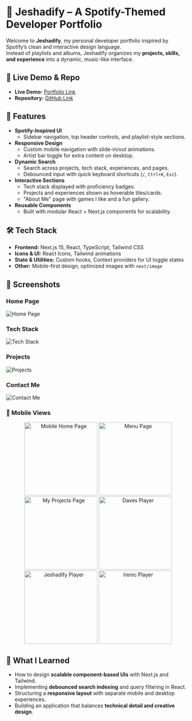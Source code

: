 # 🎵 Jeshadify – A Spotify-Themed Developer Portfolio

Welcome to **Jeshadify**, my personal developer portfolio inspired by Spotify’s clean and interactive design language.  
Instead of playlists and albums, Jeshadify organizes my **projects, skills, and experience** into a dynamic, music-like interface.  

## 🔗 Live Demo & Repo

- **Live Demo:** [Portfolio Link](https://jeshadr.com)
- **Repository:** [GitHub Link](https://github.com/jeshadr/jeshad-portfolio)

## 🚀 Features

- **Spotify-Inspired UI**
  - Sidebar navigation, top header controls, and playlist-style sections.
- **Responsive Design**
  - Custom mobile navigation with slide-in/out animations.
  - Artist bar toggle for extra content on desktop.
- **Dynamic Search**
  - Search across projects, tech stack, experiences, and pages.
  - Debounced input with quick keyboard shortcuts (`/`, `Ctrl+K`, `Esc`).
- **Interactive Sections**
  - Tech stack displayed with proficiency badges.
  - Projects and experiences shown as hoverable tiles/cards.
  - "About Me" page with games I like and a fun gallery.
- **Reusable Components**
  - Built with modular React + Next.js components for scalability.


## 🛠️ Tech Stack

- **Frontend:** Next.js 15, React, TypeScript, Tailwind CSS  
- **Icons & UI:** React Icons, Tailwind animations  
- **State & Utilities:** Custom hooks, Context providers for UI toggle states  
- **Other:** Mobile-first design, optimized images with `next/image`


## 📸 Screenshots

### Home Page
![Home Page](https://gyazo.com/9ca74544dba971eedb3d39c393da5a2e.png)

### Tech Stack
![Tech Stack](https://gyazo.com/b2d78d3b7c02d88cdf8067dee1f1d38f.png)

### Projects
![Projects](https://gyazo.com/d0e54c1d923dabdf97b66ae3e209b807.png)

### Contact Me
![Contact Me](https://gyazo.com/a06d8303ffa18ddcfb4ddb7f0fb7bce5.png)

### 📱 Mobile Views
<p align="center">
  <img src="https://gyazo.com/994d15186db26150947f364e817d2da4.jpg" alt="Mobile Home Page" width="200"/>
  <img src="https://gyazo.com/97ac44ed1af155174baf45a9bb10b20b.jpg" alt="Menu Page" width="200"/>
  <img src="https://gyazo.com/294bb623e735115d5776a66e9a03bb8e.jpg" alt="My Projects Page" width="200"/>
  <img src="https://gyazo.com/1081385dd4eab7e2b17875e7895e9abc.jpg" alt="Daves Player" width="200"/>
  <img src="https://gyazo.com/e73d0bf5d2da2ef8e2d91e647f1f6d42.jpg" alt="Jeshadify Player" width="200"/>
  <img src="https://gyazo.com/3cdcad8af6ace157482fcda4c1fd6ae3.jpg" alt="Irenic Player" width="200"/>
</p>



## 📖 What I Learned

- How to design **scalable component-based UIs** with Next.js and Tailwind.
- Implementing **debounced search indexing** and query filtering in React.
- Structuring a **responsive layout** with separate mobile and desktop experiences.
- Building an application that balances **technical detail and creative design**.

